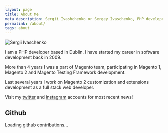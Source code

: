 ```yaml
---
layout: page
title: About Me
meta_description: Sergii Ivashchenko or Sergey Ivaschenko, PHP developer, Magento enthusiast.
permalink: /about/
tags: about
---
```

<img src="//gravatar.com/avatar/24b43157e5a79a15db64f3c1b2b1b988?s=180" alt="Sergii Ivaschenko" class="about-ava"/>

I am a PHP developer based in Dublin. I have started my career in software development back in 2009.

More than 4 years I was a part of Magento team, participating in Magento 1, Magento 2 and Magento Testing Framework development. 

Last several years I work on Magento 2 customization and extensions development as a full stack web developer.

Visit my [twitter](//twitter.com/sergeivaschenko) and [instagram](//instagram.com/sergeivaschenko) accounts for most recent news!

## Github

<div id="github-graph" class="github-graph">
Loading github contributions...
</di>
<script type="text/javascript" src="//cdn.rawgit.com/IonicaBizau/github-calendar/gh-pages/dist/github-calendar.min.js"></script>
<script>
new GitHubCalendar("#github-graph", "sivaschenko");
</script>